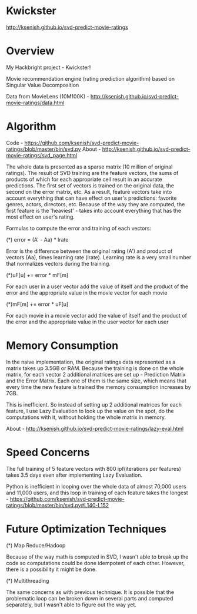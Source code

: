 Kwickster
=========================
http://ksenish.github.io/svd-predict-movie-ratings

Overview
========
My Hackbright project - Kwickster! 

Movie recommendation engine (rating prediction algorithm) based on Singular Value Decomposition

Data from MovieLens (10M100K) - http://ksenish.github.io/svd-predict-movie-ratings/data.html


Algorithm
=========
Code - https://github.com/ksenish/svd-predict-movie-ratings/blob/master/bin/svd.py
About - http://ksenish.github.io/svd-predict-movie-ratings/svd_page.html

The whole data is presented as a sparse matrix (10 million of original ratings).
The result of SVD training are the feature vectors, the sums of products of which for
each appropriate cell result in an accurate predictions. 
The first set of vectors is trained on the original data, the second on the error matrix, etc.
As a result, feature vectors take into account everything that can have effect on user's predictions: 
favorite genres, actors, directors, etc. Because of the way they are computed, the first feature is 
the 'heaviest' - takes into account everything that has the most effect on user's rating.

Formulas to compute the error and training of each vectors:

(*) error = (A' - Aa) * lrate

Error is the difference between the original rating (A') and product of vectors (Aa), times learning 
rate (lrate). Learning rate is a very small number that normalizes vectors during the training. 

(*)uF[u] += error * mF[m] 

For each user in a user vector add the value of itself and the product of the error and the appropriate 
value in the movie vector for each movie

(*)mF[m] += error * uF[u]

For each movie in a movie vector add the value of itself and the product of the error and the appropriate 
value in the user vector for each user

Memory Consumption
==================
In the naive implementation, the original ratings data represented as a matrix takes up 3.5GB or RAM.
Because the training is done on the whole matrix, for each vector 2 additional matrices are set up - 
Prediction Matrix and the Error Matrix. Each one of them is the same size, which means that every time
the new feature is trained the memory consumption increases by 7GB. 

This is inefficient. So instead of setting up 2 additional matrices for each feature, I use Lazy 
Evaluation to look up the value on the spot, do the computations with it, without holding the whole
matrix in memory.

About - http://ksenish.github.io/svd-predict-movie-ratings/lazy-eval.html

Speed Concerns
==============
The full training of 5 feature vectors with 800 ipf(iterations per features) takes 3.5 days even after 
implementing Lazy Evaluation.

Python is inefficient in looping over the whole data of almost 70,000 users and 11,000 users, and this
loop in training of each feature takes the longest - https://github.com/ksenish/svd-predict-movie-ratings/blob/master/bin/svd.py#L140-L152

Future Optimization Techniques
==============================
(*) Map Reduce/Hadoop 

Because of the way math is computed in SVD, I wasn't able to break up the code so computations could be done idempotent of each other. However, there is a possibility it might be done.

(*) Multithreading

The same concerns as with previous technique. It is possible that the problematic loop can be broken down in several parts and computed separately, but I wasn't able to figure out the way yet. 





